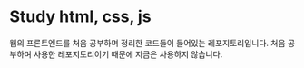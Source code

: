 # Study html, css, js

웹의 프론트엔드를 처음 공부하며 정리한 코드들이 들어있는 레포지토리입니다. 처음 공부하며 사용한 레포지토리이기 때문에 지금은 사용하지 않습니다.
